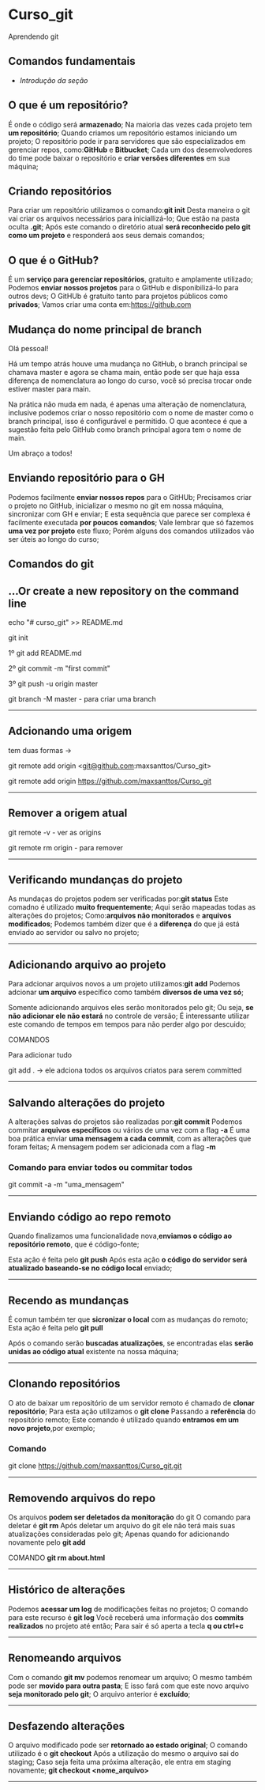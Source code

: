 # Curso_git

Aprendendo git

## Comandos fundamentais

* _Introdução da seção_

## O que é um repositório?

É onde o código será **armazenado**;
Na maioria das vezes cada projeto tem **um repositório**;
Quando criamos um repositório estamos iniciando um projeto;
O repositório pode ir para servidores que são especializados em gerenciar repos, como:**GitHub** e **Bitbucket**;
Cada um dos desenvolvedores do time pode baixar o repositório e **criar versões diferentes** em sua máquina;

## Criando repositórios

Para criar um repositório utilizamos o comando:**git init**
Desta maneira o git vai criar os arquivos necessários para iniciallizá-lo;
Que estão na pasta oculta **.git**;
Após este comando o diretório atual **será reconhecido pelo git como um projeto** e responderá aos seus demais comandos;

## O que é o GitHub?

É um **serviço para gerenciar repositórios**, gratuito e amplamente utilizado;
Podemos **enviar nossos projetos** para o GitHub e disponibilizá-lo para outros devs;
O GitHUb é gratuito tanto para projetos públicos como **privados**;
Vamos criar uma conta em:<https://github.com>

## Mudança do nome principal de branch

Olá pessoal!

Há um tempo atrás houve uma mudança no GitHub, o branch principal se chamava master e agora se chama main, então pode ser que haja essa diferença de nomenclatura ao longo do curso, você só precisa trocar onde estiver master para main.

Na prática não muda em nada, é apenas uma alteração de nomenclatura, inclusive podemos criar o nosso repositório com o nome de master como o branch principal, isso é configurável e permitido. O que acontece é que a sugestão feita pelo GitHub como branch principal agora tem o nome de main.

Um abraço a todos!

## Enviando repositório para o GH

Podemos facilmente **enviar nossos repos** para o GitHUb;
Precisamos criar o projeto no GitHub, inicializar o mesmo no git em nossa máquina, sincronizar com GH e enviar;
E esta sequência que parece ser complexa é facilmente executada **por poucos comandos**;
Vale lembrar que só fazemos **uma vez por projeto** este fluxo;
Porém alguns dos comandos utilizados vão ser úteis ao longo do curso;

## Comandos do git

## ...Or create a new repository on the command line

echo "# curso_git" >> README.md

git init

 1º git add README.md

2º git commit -m "first commit"

3º git push -u origin master

git branch -M master - para criar uma branch
___________________________________________

## Adcionando uma origem

tem duas formas ->

git remote add origin <git@github.com:maxsanttos/Curso_git>

git  remote add origin <https://github.com/maxsanttos/Curso_git>
_____________________________________________

## Remover a origem atual

git remote -v - ver as origins

git remote rm origin - para remover
_____________________________________________

## Verificando mundanças do projeto

As mundaças do projetos podem ser verificadas por:**git status**
Este comadno é utilizado **muito frequentemente**;
Aqui serão mapeadas todas as alterações do projetos;
Como:**arquivos não monitorados** e **arquivos modificados**;
Podemos também dizer que é a **diferença** do que já está enviado ao servidor ou salvo no projeto;
________________________________________________

## Adicionando arquivo ao projeto

Para adcionar arquivos novos a um projeto utilizamos:**git add**
Podemos adcionar **um arquivo** específico como também **diversos de uma vez só**;

Somente adicionando arquivos eles serão monitorados pelo git;
Ou seja, **se não adicionar ele não estará** no controle de versão;
É interessante utilizar este comando de tempos em tempos para não perder algo por descuido;

COMANDOS

Para adicionar tudo 

git add .  -> ele adciona todos os arquivos criatos para serem committed
_______________________________________________

## Salvando alterações do projeto

A alterações salvas do projetos são realizadas por:**git commit**
Podemos commitar **arquivos específicos** ou vários de uma vez com a flag **-a**
É uma boa prática enviar **uma mensagem a cada commit**, com as alterações que foram feitas;
A mensagem podem ser adicionada com a flag **-m**

### Comando para enviar todos ou commitar todos

git commit -a -m "uma_mensagem"
___________________________________________________

## Enviando código ao repo remoto

Quando finalizamos uma funcionalidade nova,**enviamos o código ao repositório remoto**, que é código-fonte;

Esta ação é feita pelo **git push**
Após esta ação **o código do servidor será atualizado baseando-se no código local** enviado;
__________________________________________________

## Recendo as mundanças

É comun também ter que **sicronizar o local** com as mudanças do remoto;
Esta ação é feita pelo **git pull**

Após o comando serão **buscadas atualizações**, se encontradas elas **serão unidas ao código atual** existente na nossa máquina;
_____________________________________________________

## Clonando repositórios

O ato de baixar um repositório de um servidor remoto é chamado de **clonar repositório**;
Para esta ação utilizamos o **git clone**
Passando a **referência** do repositório remoto;
Este comando é utilizado quando **entramos em um novo projeto**,por exemplo;

### Comando

git clone <https://github.com/maxsanttos/Curso_git.git>
__________________________________________________

## Removendo arquivos do repo

Os arquivos **podem ser deletados da monitoração** do git
O comando para deletar é **git rm**
Após deletar um arquivo do git ele não terá mais suas atualizações consideradas pelo git;
Apenas quando for adicionando novamente pelo **git add**

COMANDO
**git rm about.html**
_____________________________________________________

## Histórico de alterações

Podemos **acessar um log** de modificações feitas no projetos;
O comando para este recurso é **git log**
Você receberá uma informação dos **commits realizados** no projeto até então;
Para sair é só aperta a tecla **q ou ctrl+c**
________________________________________________________

## Renomeando arquivos

Com o comando **git mv** podemos renomear um arquivo;
O mesmo também pode ser **movido para outra pasta**;
E isso fará com que este novo arquivo **seja monitorado pelo git**;
O arquivo anterior é **excluído**;

____________________________________________________________

## Desfazendo alterações

O arquivo modificado pode ser **retornado ao estado original**;
O comando utilizado é o **git checkout**
Após a utilização do mesmo o arquivo sai do staging;
Caso seja feita uma próxima alteração, ele entra em staging novamente;
**git checkout <nome_arquivo>**

____________________________________________________________